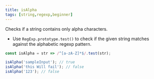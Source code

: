 ```yaml
---
title: isAlpha
tags: [string,regexp,beginner]
---
```


Checks if a string contains only alpha characters.

- Use `RegExp.prototype.test()` to check if the given string matches against the alphabetic regexp pattern.

```js
const isAlpha = str => /^[a-zA-Z]*$/.test(str);
```

```js
isAlpha('sampleInput'); // true
isAlpha('this Will fail'); // false
isAlpha('123'); // false
```
